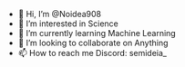 - 👋 Hi, I’m @Noidea908
- 👀 I’m interested in Science
- 🌱 I’m currently learning Machine Learning
- 💞️ I’m looking to collaborate on Anything
- 📫 How to reach me Discord: semideia_
